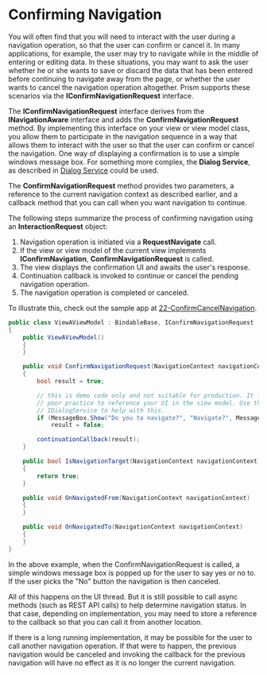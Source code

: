 # Confirming Navigation

You will often find that you will need to interact with the user during a navigation operation, so that the user can confirm or cancel it. In many applications, for example, the user may try to navigate while in the middle of entering or editing data. In these situations, you may want to ask the user whether he or she wants to save or discard the data that has been entered before continuing to navigate away from the page, or whether the user wants to cancel the navigation operation altogether. Prism supports these scenarios via the **IConfirmNavigationRequest** interface.

The **IConfirmNavigationRequest** interface derives from the **INavigationAware** interface and adds the **ConfirmNavigationRequest** method. By implementing this interface on your view or view model class, you allow them to participate in the navigation sequence in a way that allows them to interact with the user so that the user can confirm or cancel the navigation. One way of displaying a confirmation is to use a simple windows message box. For something more complex, the **Dialog Service**, as described in [Dialog Service](xref:Dialogs.GettingStarted) could be used.

The **ConfirmNavigationRequest** method provides two parameters, a reference to the current navigation context as described earlier, and a callback method that you can call when you want navigation to continue.

The following steps summarize the process of confirming navigation using an **InteractionRequest** object:

1. Navigation operation is initiated via a **RequestNavigate** call.
1. If the view or view model of the current view implements **IConfirmNavigation**, **ConfirmNavigationRequest** is called.
1. The view displays the confirmation UI and awaits the user's response.
1. Continuation callback is invoked to continue or cancel the pending navigation operation.
1. The navigation operation is completed or canceled.

To illustrate this, check out the sample app at [22-ConfirmCancelNavigation](https://github.com/PrismLibrary/Prism-Samples-Wpf/tree/master/22-ConfirmCancelNavigation).

```cs
public class ViewAViewModel : BindableBase, IConfirmNavigationRequest
{
    public ViewAViewModel()
    {
    }

    public void ConfirmNavigationRequest(NavigationContext navigationContext, Action<bool> continuationCallback)
    {
        bool result = true;

        // this is demo code only and not suitable for production. It is generally
        // poor practice to reference your UI in the view model. Use the Prism
        // IDialogService to help with this.
        if (MessageBox.Show("Do you to navigate?", "Navigate?", MessageBoxButton.YesNo) == MessageBoxResult.No)
            result = false;

        continuationCallback(result);
    }

    public bool IsNavigationTarget(NavigationContext navigationContext)
    {
        return true;
    }

    public void OnNavigatedFrom(NavigationContext navigationContext)
    {
    }

    public void OnNavigatedTo(NavigationContext navigationContext)
    {
    }
}
```

In the above example, when the ConfirmNavigationRequest is called, a simple windows message box is popped up for the user to say yes or no to. If the user picks the "No" button the navigation is then canceled.

All of this happens on the UI thread. But it is still possible to call async methods (such as REST API calls) to help determine navigation status. In that case, depending on implementation, you may need to store a reference to the callback so that you can call it from another location.

If there is a long running implementation, it may be possible for the user to call another navigation operation. If that were to happen, the previous navigation would be canceled and invoking the callback for the previous navigation will have no effect as it is no longer the current navigation.
